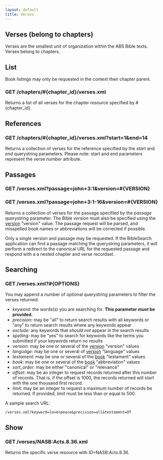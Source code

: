 ```yaml
---
layout: default
title: Verses
---
```


## Verses (belong to chapters)

Verses are the smallest unit of organization within the ABS Bible texts.  Verses belong to chapters.
    
## List

Book listings may only be requested in the context their chapter parent.

### GET /chapters/#{chapter_id}/verses.xml

Returns a list of all verses for the chapter resource specified by #{chapter_id}.

## References

### GET /chapters/#{chapter_id}/verses.xml?start=1&end=14

Returns a collection of verses for the reference specified by the *start* and *end* querystring parameters.  Please note: start and end parameters represent the verse *number* attribute.

## Passages

### GET /verses.xml?passage=john+3:1&version=\#{VERSION}

### GET /verses.xml?passage=john+3:1-16&version=\#{VERSION} 

Returns a collection of verses for the passage specified by the *passage* querystring parameter.  The Bible *version* must also be specified using the [version][version] "version" value.  The passage request will be parsed, and misspelled book names or abbreviations will be corrected if possible.

Only a single version and passage may be requested.  If the BibleSearch application can find a passage matching the querystring parameters, it will perform a redirect to the canonical URL for the requested passage and respond with a a nested chapter and verse recordset.

## Searching

### GET /verses.xml?#{OPTIONS}

You may append a number of optional querystring parameters to filter the verses returned:

* *keyword:* the words(s) you are searching for.  **This parameter _must_ be provided.**
* *precision:* may be "all" to return search results with all keywords or "any" to return search results where any keywords appear
* *exclude:* any keywords that *should not* appear in the search results
* *spelling:* may be "yes" to search for keywords like the terms you submitted if your keywords return no results
* *version:* may be one or several of the [version][version] "version" values
* *language:* may be one or several of [version][version] "language" values
* *testament:* may be one or several of the [book][book] "testament" values
* *book:* may be one or several of the [book][book] "abbreviation" values
* *sort_order:* may be either "canonical" or "relevance"
* *offset:* may be an integer to request records returned after this number of records.  That is, if the offset is 1000, the records returned will start with the one thousand first record.
* *limit:* may be an integer to request a maximum number of records be returned.  If provided, *limit* must be less than or equal to 500.

A sample search URL:

    /verses.xml?keyword=love+peace&precision=all&testament=OT

## Show

### GET /verses/NASB:Acts.8.36.xml

Returns the specific verse resource with ID=NASB:Acts.8.36.

[version]: versions.html "Versions"
[book]: books.html "Books"